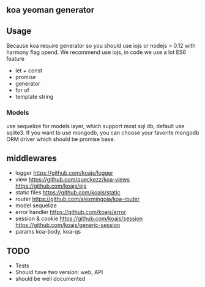## koa yeoman generator

## Usage

Because koa require generator so you should use iojs or nodejs > 0.12 with harmony flag opend.
We recommend use iojs, in code we use a lot ES6 feature

* let + const
* promise
* generator
* for of
* template string


### Models

use sequelize for models layer, which support most sql db, default use sqlite3.
If you want to use mongodb, you can choose your favorite mongodb ORM driver which should be promise base.


## middlewares

* logger   https://github.com/koajs/logger
* view    https://github.com/queckezz/koa-views   https://github.com/koajs/ejs
* static files   https://github.com/koajs/static
* router    https://github.com/alexmingoia/koa-router
* model     sequelize
* error handler   https://github.com/koajs/error
* session & cookie    https://github.com/koajs/session   https://github.com/koajs/generic-session
* params    koa-body,   koa-qs


## TODO

* Tests
* Should have two version: web, API
* should be well documented
